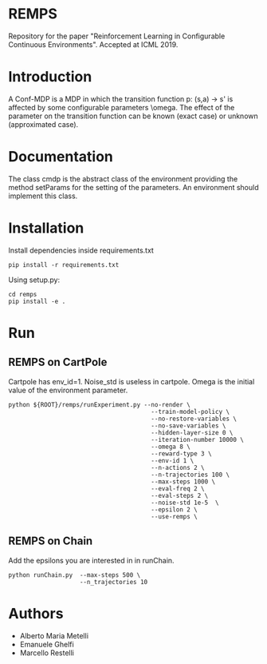 # REMPS
Repository for the paper "Reinforcement Learning in Configurable Continuous Environments". Accepted at ICML 2019.

# Introduction
A Conf-MDP is a MDP in which the transition function p: (s,a) -> s' is affected by some configurable parameters \omega.
The effect of the parameter on the transition function can be known (exact case) or unknown (approximated case).

# Documentation
The class cmdp is the abstract class of the environment providing the method setParams for the setting of the parameters.
An environment should implement this class.

# Installation
Install dependencies inside requirements.txt

```
pip install -r requirements.txt
```

Using setup.py:

```
cd remps
pip install -e .
```

# Run

## REMPS on CartPole
Cartpole has env_id=1. Noise_std is useless in cartpole.
Omega is the initial value of the environment parameter.
```
python ${ROOT}/remps/runExperiment.py --no-render \
                                        --train-model-policy \
                                        --no-restore-variables \
                                        --no-save-variables \
                                        --hidden-layer-size 0 \
                                        --iteration-number 10000 \
                                        --omega 8 \
                                        --reward-type 3 \
                                        --env-id 1 \
                                        --n-actions 2 \
                                        --n-trajectories 100 \
                                        --max-steps 1000 \
                                        --eval-freq 2 \
                                        --eval-steps 2 \
                                        --noise-std 1e-5  \
                                        --epsilon 2 \
                                        --use-remps \
```

## REMPS on Chain
Add the epsilons you are interested in in runChain.
```
python runChain.py  --max-steps 500 \
                    --n_trajectories 10
```


# Authors
- Alberto Maria Metelli
- Emanuele Ghelfi
- Marcello Restelli
